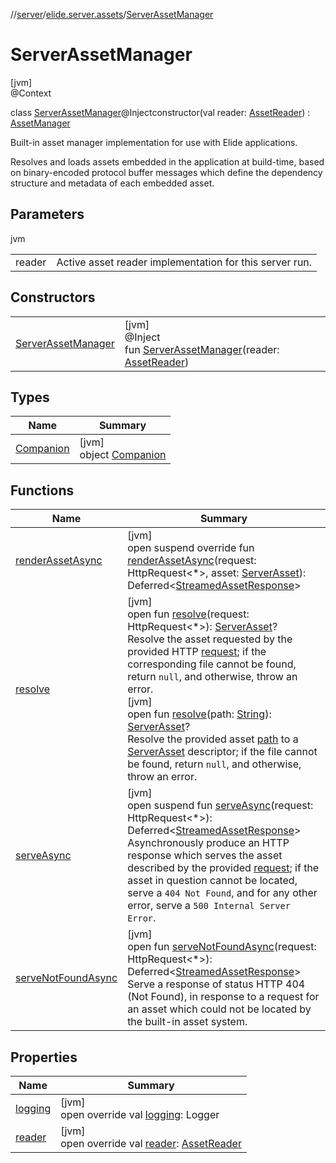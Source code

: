 //[server](../../../index.md)/[elide.server.assets](../index.md)/[ServerAssetManager](index.md)

# ServerAssetManager

[jvm]\
@Context

class [ServerAssetManager](index.md)@Injectconstructor(val reader: [AssetReader](../-asset-reader/index.md)) : [AssetManager](../-asset-manager/index.md)

Built-in asset manager implementation for use with Elide applications.

Resolves and loads assets embedded in the application at build-time, based on binary-encoded protocol buffer messages which define the dependency structure and metadata of each embedded asset.

## Parameters

jvm

| | |
|---|---|
| reader | Active asset reader implementation for this server run. |

## Constructors

| | |
|---|---|
| [ServerAssetManager](-server-asset-manager.md) | [jvm]<br>@Inject<br>fun [ServerAssetManager](-server-asset-manager.md)(reader: [AssetReader](../-asset-reader/index.md)) |

## Types

| Name | Summary |
|---|---|
| [Companion](-companion/index.md) | [jvm]<br>object [Companion](-companion/index.md) |

## Functions

| Name | Summary |
|---|---|
| [renderAssetAsync](render-asset-async.md) | [jvm]<br>open suspend override fun [renderAssetAsync](render-asset-async.md)(request: HttpRequest&lt;*&gt;, asset: [ServerAsset](../-server-asset/index.md)): Deferred&lt;[StreamedAssetResponse](../../elide.server/index.md#-491452832%2FClasslikes%2F-1343588467)&gt; |
| [resolve](../-asset-manager/resolve.md) | [jvm]<br>open fun [resolve](../-asset-manager/resolve.md)(request: HttpRequest&lt;*&gt;): [ServerAsset](../-server-asset/index.md)?<br>Resolve the asset requested by the provided HTTP [request](../-asset-manager/resolve.md); if the corresponding file cannot be found, return `null`, and otherwise, throw an error.<br>[jvm]<br>open fun [resolve](../-asset-manager/resolve.md)(path: [String](https://kotlinlang.org/api/latest/jvm/stdlib/kotlin/-string/index.html)): [ServerAsset](../-server-asset/index.md)?<br>Resolve the provided asset [path](../-asset-manager/resolve.md) to a [ServerAsset](../-server-asset/index.md) descriptor; if the file cannot be found, return `null`, and otherwise, throw an error. |
| [serveAsync](../-asset-manager/serve-async.md) | [jvm]<br>open suspend fun [serveAsync](../-asset-manager/serve-async.md)(request: HttpRequest&lt;*&gt;): Deferred&lt;[StreamedAssetResponse](../../elide.server/index.md#-491452832%2FClasslikes%2F-1343588467)&gt;<br>Asynchronously produce an HTTP response which serves the asset described by the provided [request](../-asset-manager/serve-async.md); if the asset in question cannot be located, serve a `404 Not Found`, and for any other error, serve a `500 Internal Server Error`. |
| [serveNotFoundAsync](../-asset-manager/serve-not-found-async.md) | [jvm]<br>open fun [serveNotFoundAsync](../-asset-manager/serve-not-found-async.md)(request: HttpRequest&lt;*&gt;): Deferred&lt;[StreamedAssetResponse](../../elide.server/index.md#-491452832%2FClasslikes%2F-1343588467)&gt;<br>Serve a response of status HTTP 404 (Not Found), in response to a request for an asset which could not be located by the built-in asset system. |

## Properties

| Name | Summary |
|---|---|
| [logging](logging.md) | [jvm]<br>open override val [logging](logging.md): Logger |
| [reader](reader.md) | [jvm]<br>open override val [reader](reader.md): [AssetReader](../-asset-reader/index.md) |

